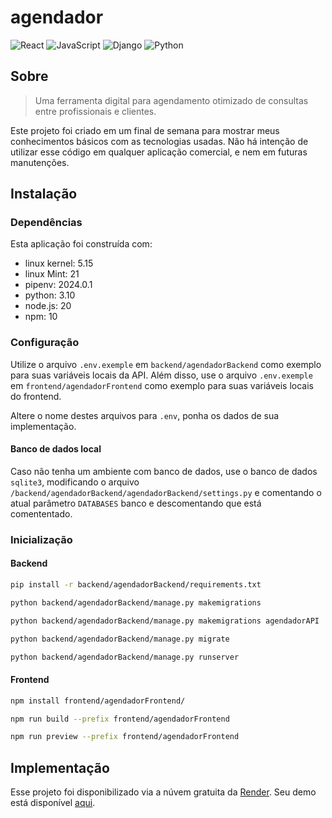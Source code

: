 # agendador

![React](https://img.shields.io/badge/react-%2320232a.svg?style=for-the-badge&logo=react&logoColor=%2361DAFB)
![JavaScript](https://img.shields.io/badge/javascript-%23323330.svg?style=for-the-badge&logo=javascript&logoColor=%23F7DF1E)
![Django](https://img.shields.io/badge/django-092e20?style=for-the-badge&logo=Django)
![Python](https://img.shields.io/badge/python-3670A0?style=for-the-badge&logo=python&logoColor=ffdd54) 

## Sobre

> Uma ferramenta digital para agendamento otimizado de consultas entre profissionais e clientes.

Este projeto foi criado em um final de semana para mostrar meus conhecimentos básicos com as tecnologias usadas. Não há intenção de utilizar esse código em qualquer aplicação comercial, e nem em futuras manutenções.

## Instalação

### Dependências

Esta aplicação foi construída com:

- linux kernel: 5.15
- linux Mint: 21
- pipenv: 2024.0.1
- python: 3.10
- node.js: 20
- npm: 10


### Configuração

Utilize o arquivo `.env.exemple` em `backend/agendadorBackend` como exemplo para suas variáveis locais da API. Além disso, use o arquivo `.env.exemple` em `frontend/agendadorFrontend` como exemplo para suas variáveis locais do frontend. 

Altere o nome destes arquivos para `.env`, ponha os dados de sua implementação.

#### Banco de dados local

Caso não tenha um ambiente com banco de dados, use o banco de dados `sqlite3`, modificando o arquivo `/backend/agendadorBackend/agendadorBackend/settings.py` e comentando o atual parâmetro `DATABASES` banco e descomentando que está comententado.

### Inicialização


#### Backend

```bash
pip install -r backend/agendadorBackend/requirements.txt
```

```bash
python backend/agendadorBackend/manage.py makemigrations
```

```bash
python backend/agendadorBackend/manage.py makemigrations agendadorAPI
```

```bash
python backend/agendadorBackend/manage.py migrate
```

```bash
python backend/agendadorBackend/manage.py runserver
```

#### Frontend

```bash
npm install frontend/agendadorFrontend/
```

```bash
npm run build --prefix frontend/agendadorFrontend
```

```bash
npm run preview --prefix frontend/agendadorFrontend
```

## Implementação

Esse projeto foi disponibilizado via a núvem gratuita da [Render](https://render.com/). Seu demo está disponível [aqui](https://agendador-gskh.onrender.com/register).
